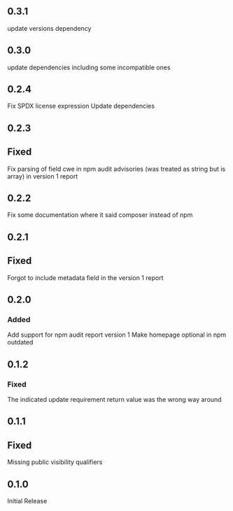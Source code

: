 ## 0.3.1

update versions dependency

## 0.3.0

update dependencies including some incompatible ones

## 0.2.4

Fix SPDX license expression
Update dependencies

## 0.2.3

## Fixed

Fix parsing of field cwe in npm audit advisories (was treated as string but is array)
in version 1 report

## 0.2.2

Fix some documentation where it said composer instead of npm

## 0.2.1

## Fixed

Forgot to include metadata field in the version 1 report

## 0.2.0

### Added

Add support for npm audit report version 1
Make homepage optional in npm outdated

## 0.1.2

### Fixed

The indicated update requirement return value was the wrong way around

## 0.1.1

## Fixed

Missing public visibility qualifiers

## 0.1.0

Initial Release
